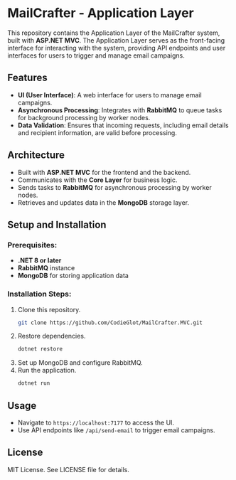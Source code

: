 # MailCrafter - Application Layer

This repository contains the Application Layer of the MailCrafter system, built with **ASP.NET MVC**. The Application Layer serves as the front-facing interface for interacting with the system, providing API endpoints and user interfaces for users to trigger and manage email campaigns.

## Features

- **UI (User Interface)**: A web interface for users to manage email campaigns.
- **Asynchronous Processing**: Integrates with **RabbitMQ** to queue tasks for background processing by worker nodes.
- **Data Validation**: Ensures that incoming requests, including email details and recipient information, are valid before processing.

## Architecture

- Built with **ASP.NET MVC** for the frontend and the backend.
- Communicates with the **Core Layer** for business logic.
- Sends tasks to **RabbitMQ** for asynchronous processing by worker nodes.
- Retrieves and updates data in the **MongoDB** storage layer.

## Setup and Installation

### Prerequisites:

- **.NET 8 or later**
- **RabbitMQ** instance
- **MongoDB** for storing application data

### Installation Steps:

1. Clone this repository.
   ```bash
   git clone https://github.com/CodieGlot/MailCrafter.MVC.git
   ```
2. Restore dependencies.
   ```bash
   dotnet restore
   ```
3. Set up MongoDB and configure RabbitMQ.
4. Run the application.
   ```bash
   dotnet run
   ```

## Usage

- Navigate to `https://localhost:7177` to access the UI.
- Use API endpoints like `/api/send-email` to trigger email campaigns.

## License

MIT License. See LICENSE file for details.
